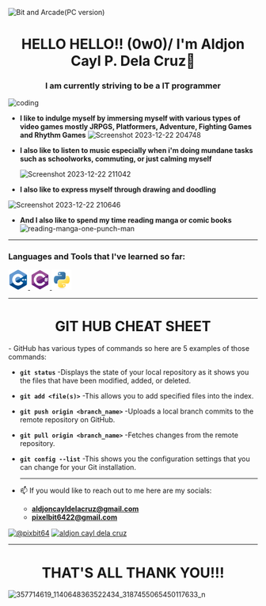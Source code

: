 ![Bit and Arcade(PC version)](https://github.com/BitACDC/BitACDC/assets/154488752/28119f98-8526-4d69-8db3-9fed93302065)
<h1 align="center">HELLO HELLO!! (0w0)/ I'm Aldjon Cayl P. Dela Cruz👾</h1>
<h3 align="center">I am currently striving to be a IT programmer</h3>

![coding](https://github.com/BitACDC/BitACDC/assets/154488752/7fa723f9-68d0-44c3-a7e2-5db3f9781f99)

- **I like to indulge myself by immersing myself with various types of video games mostly JRPGS, Platformers, Adventure, Fighting Games and Rhythm Games**
![Screenshot 2023-12-22 204748](https://github.com/BitACDC/BitACDC/assets/154488752/206352b8-47df-43d2-9202-529e5d1226aa)

  
- **I also like to listen to music especially when i'm doing mundane tasks such as schoolworks, commuting, or just calming myself**
  
  ![Screenshot 2023-12-22 211042](https://github.com/BitACDC/BitACDC/assets/154488752/cd370d47-9bed-4053-827c-a89465d18711)

  
- **I also like to express myself through drawing and doodling**
  
![Screenshot 2023-12-22 210646](https://github.com/BitACDC/BitACDC/assets/154488752/624369a5-d4d4-4fa3-8f4e-4bf8b7fd2856)


  
- **And I also like to spend my time reading manga or comic books**
  ![reading-manga-one-punch-man](https://github.com/BitACDC/BitACDC/assets/154488752/aa894907-f233-41e1-80b3-2c645befd186)
___
<h3 align="left">Languages and Tools that I've learned so far:</h3>
<p align="left"> <a href="https://www.w3schools.com/cpp/" target="_blank" rel="noreferrer"> <img src="https://raw.githubusercontent.com/devicons/devicon/master/icons/cplusplus/cplusplus-original.svg" alt="cplusplus" width="40" height="40"/> </a> <a href="https://www.w3schools.com/cs/" target="_blank" rel="noreferrer"> <img src="https://raw.githubusercontent.com/devicons/devicon/master/icons/csharp/csharp-original.svg" alt="csharp" width="40" height="40"/> </a> <a href="https://www.python.org" target="_blank" rel="noreferrer"> <img src="https://raw.githubusercontent.com/devicons/devicon/master/icons/python/python-original.svg" alt="python" width="40" height="40"/> </a> </p>

___
<h1 align="center">GIT HUB CHEAT SHEET</h1>
- GitHub has various types of commands so here are 5 examples of those commands:

- **` git status `**
    -Displays the state of your local repository as it shows you the files that have been modified, added, or deleted. 
- **` git add <file(s)> `**
    -This allows you to add specified files into the index.
- **` git push origin <branch_name> `**
    -Uploads a local branch commits to the remote repository on GitHub.
- **` git pull origin <branch_name> `**
    -Fetches changes from the remote repository.
- **` git config --list `**
    -This shows you the configuration settings that you can change for your Git installation.

  ___
- 📫 If you would like to reach out to me here are my socials:
    - **aldjoncayldelacruz@gmail.com**
    - **pixelbit6422@gmail.com**
   <p align="left">
<a href="https://twitter.com/@pixbit64" target="blank"><img align="center" src="https://raw.githubusercontent.com/rahuldkjain/github-profile-readme-generator/master/src/images/icons/Social/twitter.svg" alt="@pixbit64" height="30" width="40" /></a>
<a href="https://fb.com/aldjon cayl dela cruz" target="blank"><img align="center" src="https://raw.githubusercontent.com/rahuldkjain/github-profile-readme-generator/master/src/images/icons/Social/facebook.svg" alt="aldjon cayl dela cruz" height="30" width="40" /></a>
</p>

 ___
 <h1 align="center">THAT'S ALL THANK YOU!!!</h1>

 ![357714619_1140648363522434_3187455065450117633_n](https://github.com/BitACDC/BitACDC/assets/154488752/9646b3e0-f5b3-4d01-9455-68e0b7390311)

 

